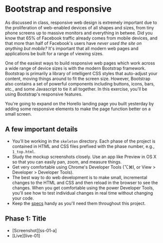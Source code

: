 # Bootstrap and responsive

As discussed in class, responsive web design is extremely important
due to the proliferation of web-enabled devices of all shapes and
sizes, from tiny phone screens up to massive monitors and everything
in betwee. Did you know that 65% of Facebook traffic already comes
from mobile devices, and that more than half of Facebook's users have
_never used the site on anything but mobile?_ It's important that all
modern web pages and applications be built for a range of viewing sizes.

One of the easiest ways to build responsive web pages which work
across a wide range of device sizes is with the modern Bootstrap
framework. Bootstrap is primarily a library of intelligent CSS styles
that auto-adjust your content, moving things around to fit the screen
size. However, Bootstrap also contains a set of powerful components
including buttons, icons, bars, etc., and some Javascript to tie it
all together. In this exercise, you'll be using Bootstrap's
responsive features.

You're going to expand on the Horello landing page you built yesterday
by adding some responsive elements to make the page function better on a
small screen.

## A few important details

- You'll be working in the `skeleton` directory. Each phase of the
project is contained in HTML and CSS files prefixed with the phase
number, e.g., `1_top.html`.
- Study the mockup screenshots closely. Use an app like Preview in OS X
so that you can easily pan, zoom, and measure things.
- Get very comfortable using Chrome's Developer Tools (⌥⌘I, or View >
Developer > Developer Tools).
- The best way to do web development is to make small, incremental
changes to the HTML and CSS and then reload in the browser to see the
changes. When you get comfortable using the power Developer Tools,
you'll see how to test individual changes in real time without
changing your code.
- Keep the [specs] handy as you'll need them throughout this project.

[specs]: ./SPECIFICATIONS.md

## Phase 1: Title

- [Screenshot][ss-01-a]
- [Live][live-01]

